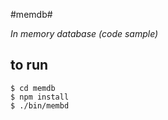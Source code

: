 #memdb#

*In memory database (code sample)*

## to run ##
``$ cd memdb``  
``$ npm install``  
``$ ./bin/membd``  
